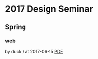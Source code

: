 # 2017 Design Seminar

## Spring

### web

by duck / at 2017-06-15
[PDF](https://s3.ap-northeast-2.amazonaws.com/sparcs.home/seminars/duck-20170615_1-0.pptx)
